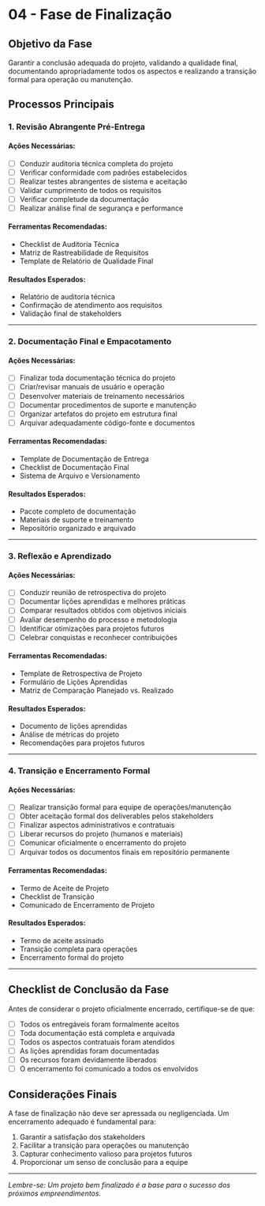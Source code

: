 # 04 - Fase de Finalização

## Objetivo da Fase
Garantir a conclusão adequada do projeto, validando a qualidade final, documentando apropriadamente todos os aspectos e realizando a transição formal para operação ou manutenção.

## Processos Principais

### 1. Revisão Abrangente Pré-Entrega

#### Ações Necessárias:
- [ ] Conduzir auditoria técnica completa do projeto
- [ ] Verificar conformidade com padrões estabelecidos
- [ ] Realizar testes abrangentes de sistema e aceitação
- [ ] Validar cumprimento de todos os requisitos
- [ ] Verificar completude da documentação
- [ ] Realizar análise final de segurança e performance

#### Ferramentas Recomendadas:
- Checklist de Auditoria Técnica
- Matriz de Rastreabilidade de Requisitos
- Template de Relatório de Qualidade Final

#### Resultados Esperados:
- Relatório de auditoria técnica
- Confirmação de atendimento aos requisitos
- Validação final de stakeholders

---

### 2. Documentação Final e Empacotamento

#### Ações Necessárias:
- [ ] Finalizar toda documentação técnica do projeto
- [ ] Criar/revisar manuais de usuário e operação
- [ ] Desenvolver materiais de treinamento necessários
- [ ] Documentar procedimentos de suporte e manutenção
- [ ] Organizar artefatos do projeto em estrutura final
- [ ] Arquivar adequadamente código-fonte e documentos

#### Ferramentas Recomendadas:
- Template de Documentação de Entrega
- Checklist de Documentação Final
- Sistema de Arquivo e Versionamento

#### Resultados Esperados:
- Pacote completo de documentação
- Materiais de suporte e treinamento
- Repositório organizado e arquivado

---

### 3. Reflexão e Aprendizado

#### Ações Necessárias:
- [ ] Conduzir reunião de retrospectiva do projeto
- [ ] Documentar lições aprendidas e melhores práticas
- [ ] Comparar resultados obtidos com objetivos iniciais
- [ ] Avaliar desempenho do processo e metodologia
- [ ] Identificar otimizações para projetos futuros
- [ ] Celebrar conquistas e reconhecer contribuições

#### Ferramentas Recomendadas:
- Template de Retrospectiva de Projeto
- Formulário de Lições Aprendidas
- Matriz de Comparação Planejado vs. Realizado

#### Resultados Esperados:
- Documento de lições aprendidas
- Análise de métricas do projeto
- Recomendações para projetos futuros

---

### 4. Transição e Encerramento Formal

#### Ações Necessárias:
- [ ] Realizar transição formal para equipe de operações/manutenção
- [ ] Obter aceitação formal dos deliverables pelos stakeholders
- [ ] Finalizar aspectos administrativos e contratuais
- [ ] Liberar recursos do projeto (humanos e materiais)
- [ ] Comunicar oficialmente o encerramento do projeto
- [ ] Arquivar todos os documentos finais em repositório permanente

#### Ferramentas Recomendadas:
- Termo de Aceite de Projeto
- Checklist de Transição
- Comunicado de Encerramento de Projeto

#### Resultados Esperados:
- Termo de aceite assinado
- Transição completa para operações
- Encerramento formal do projeto

---

## Checklist de Conclusão da Fase

Antes de considerar o projeto oficialmente encerrado, certifique-se de que:

- [ ] Todos os entregáveis foram formalmente aceitos
- [ ] Toda documentação está completa e arquivada
- [ ] Todos os aspectos contratuais foram atendidos
- [ ] As lições aprendidas foram documentadas
- [ ] Os recursos foram devidamente liberados
- [ ] O encerramento foi comunicado a todos os envolvidos

## Considerações Finais

A fase de finalização não deve ser apressada ou negligenciada. Um encerramento adequado é fundamental para:

1. Garantir a satisfação dos stakeholders
2. Facilitar a transição para operações ou manutenção
3. Capturar conhecimento valioso para projetos futuros
4. Proporcionar um senso de conclusão para a equipe

---

*Lembre-se: Um projeto bem finalizado é a base para o sucesso dos próximos empreendimentos.*